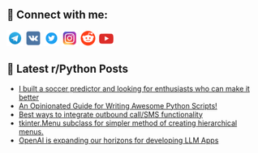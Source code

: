 ## 🔎 Connect with me:
[<img src="https://github.com/bullbesh/bullbesh/blob/main/images/Telegram.png" width="32" height="32" />](https://t.me/bullbesh)
[<img src="https://github.com/bullbesh/bullbesh/blob/main/images/VK.png" width="32" height="32" />](https://vk.com/bullbesh)
[<img src="https://github.com/bullbesh/bullbesh/blob/main/images/Twitter.png" width="32" height="32" />](https://twitter.com/bullbesh1)
[<img src="https://github.com/bullbesh/bullbesh/blob/main/images/Instagram.png" width="32" height="32" />](https://www.instagram.com/bullbesh)
[<img src="https://github.com/bullbesh/bullbesh/blob/main/images/Reddit.png" width="32" height="32" />](https://www.reddit.com/user/bullbesh)
[<img src="https://github.com/bullbesh/bullbesh/blob/main/images/YouTube.png" width="32" height="32" />](https://www.youtube.com/channel/UCtfjRs6uzgq5mfm8S06WTcg)

## 📕 Latest r/Python Posts
<!-- BLOG-POST-LIST:START -->
- [I built a soccer predictor and looking for enthusiasts who can make it better](https://www.reddit.com/r/Python/comments/17qez3p/i_built_a_soccer_predictor_and_looking_for/)
- [An Opinionated Guide for Writing Awesome Python Scripts!](https://www.reddit.com/r/Python/comments/17qdgua/an_opinionated_guide_for_writing_awesome_python/)
- [Best ways to integrate outbound call/SMS functionality](https://www.reddit.com/r/Python/comments/17qcuwi/best_ways_to_integrate_outbound_callsms/)
- [tkinter.Menu subclass for simpler method of creating hierarchical menus.](https://www.reddit.com/r/Python/comments/17q8u8d/tkintermenu_subclass_for_simpler_method_of/)
- [OpenAI is expanding our horizons for developing LLM Apps](https://www.reddit.com/r/Python/comments/17q8ob7/openai_is_expanding_our_horizons_for_developing/)
<!-- BLOG-POST-LIST:END -->
